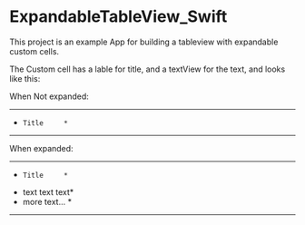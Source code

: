 # ExpandableTableView_Swift

This project is an example App for building a tableview with expandable custom cells.

The Custom cell has a lable for title, and a textView for the text, and looks like this:

When Not expanded:
*****************
*     Title     *
*****************

When expanded:
*****************
*     Title     *
* text text text* 
*  more text... *
*****************

